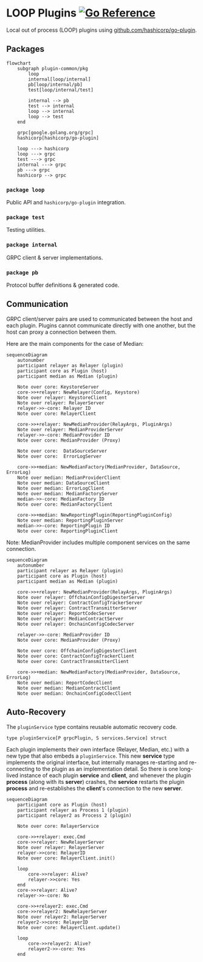 # LOOP Plugins [![Go Reference](https://pkg.go.dev/badge/github.com/goplugin/plugin-common/pkg/loop.svg)](https://pkg.go.dev/github.com/goplugin/plugin-common/pkg/loop)

Local out of process (LOOP) plugins using [github.com/hashicorp/go-plugin](https://github.com/hashicorp/go-plugin).

## Packages

```mermaid
flowchart
    subgraph plugin-common/pkg
        loop
        internal[loop/internal]
        pb[loop/internal/pb]
        test[loop/internal/test]

        internal --> pb
        test --> internal
        loop --> internal
        loop --> test
    end
    
    grpc[google.golang.org/grpc]
    hashicorp[hashicorp/go-plugin]

    loop ---> hashicorp
    loop ---> grpc
    test ---> grpc
    internal ---> grpc
    pb ---> grpc
    hashicorp --> grpc

```

### `package loop`

Public API and `hashicorp/go-plugin` integration.

### `package test`

Testing utilities.

### `package internal`

GRPC client & server implementations.

### `package pb`

Protocol buffer definitions & generated code.

## Communication

GRPC client/server pairs are used to communicated between the host and each plugin.
Plugins cannot communicate directly with one another, but the host can proxy a connection between them.

Here are the main components for the case of Median:  
```mermaid
sequenceDiagram
    autonumber
    participant relayer as Relayer (plugin)
    participant core as Plugin (host)
    participant median as Median (plugin)

    Note over core: KeystoreServer
    core->>+relayer: NewRelayer(Config, Keystore)
    Note over relayer: KeystoreClient
    Note over relayer: RelayerServer
    relayer->>-core: Relayer ID 
    Note over core: RelayerClient

    core->>+relayer: NewMedianProvider(RelayArgs, PluginArgs)
    Note over relayer: MedianProviderServer
    relayer->>-core: MedianProvider ID
    Note over core: MedianProvider (Proxy)

    Note over core:  DataSourceServer
    Note over core:  ErrorLogServer

    core->>+median: NewMedianFactory(MedianProvider, DataSource, ErrorLog)
    Note over median: MedianProviderClient
    Note over median: DataSourceClient
    Note over median: ErrorLogClient
    Note over median: MedianFactoryServer
    median->>-core: MedianFactory ID
    Note over core: MedianFactoryClient

    core->>+median: NewReportingPlugin(ReportingPluginConfig)
    Note over median: ReportingPluginServer
    median->>-core: ReportingPlugin ID
    Note over core: ReportingPluginClient
```
Note: MedianProvider includes multiple component services on the same connection.
```mermaid
sequenceDiagram
    autonumber
    participant relayer as Relayer (plugin)
    participant core as Plugin (host)
    participant median as Median (plugin)

    core->>+relayer: NewMedianProvider(RelayArgs, PluginArgs)
    Note over relayer: OffchainConfigDigesterServer
    Note over relayer: ContractConfigTrackerServer
    Note over relayer: ContractTransmitterServer
    Note over relayer: ReportCodecServer
    Note over relayer: MedianContractServer
    Note over relayer: OnchainConfigCodecServer
    
    relayer->>-core: MedianProvider ID
    Note over core: MedianProvider (Proxy)
    
    Note over core: OffchainConfigDigesterClient
    Note over core: ContractConfigTrackerClient
    Note over core: ContractTransmitterClient
    
    core->>+median: NewMedianFactory(MedianProvider, DataSource, ErrorLog)
    Note over median: ReportCodecClient
    Note over median: MedianContractClient
    Note over median: OnchainConfigCodecClient
```

## Auto-Recovery

The `pluginService` type contains reusable automatic recovery code.

`type pluginService[P grpcPlugin, S services.Service] struct`

Each plugin implements their own interface (Relayer, Median, etc.) with a new type that also embeds a `pluginService`.
This new **service** type implements the original interface, but internally manages re-starting and re-connecting to the plugin
as an implementation detail. So there is one long-lived instance of each plugin **service** and **client**, and whenever the plugin **process** 
(along with its **server**) crashes, the **service** restarts the plugin **process** and re-establishes the **client**'s connection to the new **server**.
```mermaid
sequenceDiagram
    participant core as Plugin (host)
    participant relayer as Process 1 (plugin)
    participant relayer2 as Process 2 (plugin)
    
    Note over core: RelayerService
    
    core->>+relayer: exec.Cmd
    core->>relayer: NewRelayerServer
    Note over relayer: RelayerServer
    relayer->>core: RelayerID
    Note over core: RelayerClient.init()
    
    loop
        core->>relayer: Alive?
        relayer->>core: Yes
    end
    core->>relayer: Alive?
    relayer->>-core: No

    core->>+relayer2: exec.Cmd
    core->>relayer2: NewRelayerServer
    Note over relayer2: RelayerServer
    relayer2->>core: RelayerID
    Note over core: RelayerClient.update()

    loop
        core->>relayer2: Alive?
        relayer2->>-core: Yes
    end
```